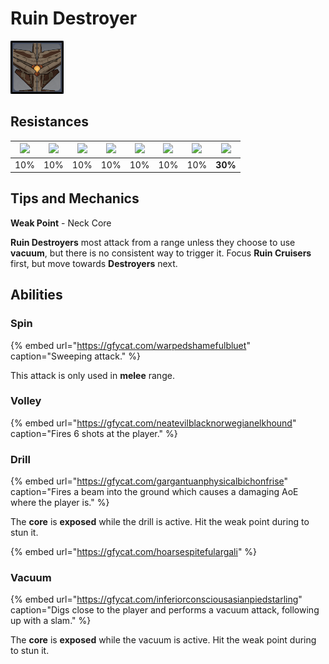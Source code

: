# Ruin Destroyer

![](../../.gitbook/assets/ruin-destroyer.png)

## Resistances

| ![](../../.gitbook/assets/pyro_small.png)  | ![](../../.gitbook/assets/hydro_small.png)  | ![](../../.gitbook/assets/cryo_small.png)  | ![](../../.gitbook/assets/electro_small.png)  | ![](../../.gitbook/assets/anemo_small.png)  | ![](../../.gitbook/assets/geo_small.png)  | ![](../../.gitbook/assets/dendro_small.png)  | ![](../../.gitbook/assets/physical_small.png)  |
| :---: | :---: | :---: | :---: | :---: | :---: | :---: | :---: |
| 10% | 10% | 10% | 10% | 10% | 10% | 10% | **30%** |

## Tips and Mechanics

**Weak Point** - Neck Core

**Ruin Destroyers** most attack from a range unless they choose to use **vacuum**, but there is no consistent way to trigger it. Focus **Ruin Cruisers** first, but move towards **Destroyers** next.

## Abilities

### Spin

{% embed url="https://gfycat.com/warpedshamefulbluet" caption="Sweeping attack." %}

This attack is only used in **melee** range.

### Volley

{% embed url="https://gfycat.com/neatevilblacknorwegianelkhound" caption="Fires 6 shots at the player." %}

### Drill

{% embed url="https://gfycat.com/gargantuanphysicalbichonfrise" caption="Fires a beam into the ground which causes a damaging AoE where the player is." %}

The **core** is **exposed** while the drill is active. Hit the weak point during to stun it.

{% embed url="https://gfycat.com/hoarsespitefulargali" %}

### Vacuum

{% embed url="https://gfycat.com/inferiorconsciousasianpiedstarling" caption="Digs close to the player and performs a vacuum attack, following up with a slam." %}

The **core** is **exposed** while the vacuum is active. Hit the weak point during to stun it.





